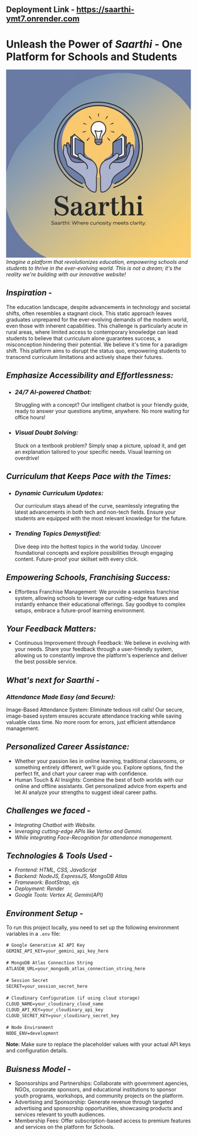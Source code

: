 ## Deployment Link - https://saarthi-ymt7.onrender.com

# Unleash the Power of _Saarthi_ - One Platform for Schools and Students

![alt text](public/img/CodeCrew,jpg.jpeg)
_Imagine a platform that revolutionizes education, empowering schools and students to thrive in the ever-evolving world. This is not a dream; it's the reality we're building with our innovative website!_

## _Inspiration_ -

The education landscape, despite advancements in technology and societal shifts, often resembles a stagnant clock. This static approach leaves graduates unprepared for the ever-evolving demands of the modern world, even those with inherent capabilities. This challenge is particularly acute in rural areas, where limited access to contemporary knowledge can lead students to believe that curriculum alone guarantees success, a misconception hindering their potential. We believe it's time for a paradigm shift. This platform aims to disrupt the status quo, empowering students to transcend curriculum limitations and actively shape their futures.

## _Emphasize Accessibility and Effortlessness:_

- ### _24/7 AI-powered Chatbot:_

  Struggling with a concept? Our intelligent chatbot is your friendly guide, ready to answer your questions anytime, anywhere. No more waiting for office hours!

- ### _Visual Doubt Solving:_
  Stuck on a textbook problem? Simply snap a picture, upload it, and get an explanation tailored to your specific needs. Visual learning on overdrive!

## _Curriculum that Keeps Pace with the Times:_

- ### _Dynamic Curriculum Updates:_

  Our curriculum stays ahead of the curve, seamlessly integrating the latest advancements in both tech and non-tech fields. Ensure your students are equipped with the most relevant knowledge for the future.

- ### _Trending Topics Demystified:_
  Dive deep into the hottest topics in the world today. Uncover foundational concepts and explore possibilities through engaging content. Future-proof your skillset with every click.

## _Empowering Schools, Franchising Success:_

- Effortless Franchise Management: We provide a seamless franchise system, allowing schools to leverage our cutting-edge features and instantly enhance their educational offerings. Say goodbye to complex setups, embrace a future-proof learning environment.

## _Your Feedback Matters:_

- Continuous Improvement through Feedback: We believe in evolving with your needs. Share your feedback through a user-friendly system, allowing us to constantly improve the platform's experience and deliver the best possible service.

## _What's next for Saarthi -_

### _Attendance Made Easy (and Secure):_

Image-Based Attendance System: Eliminate tedious roll calls! Our secure, image-based system ensures accurate attendance tracking while saving valuable class time.
No more room for errors, just efficient attendance management.

## _Personalized Career Assistance:_

- Whether your passion lies in online learning, traditional classrooms, or something entirely different, we'll guide you. Explore options, find the perfect fit, and chart your career map with confidence.
- Human Touch & AI Insights: Combine the best of both worlds with our online and offline assistants. Get personalized advice from experts and let AI analyze your strengths to suggest ideal career paths.

## _Challenges we faced_ -

- _Integrating Chatbot with Website._
- _leveraging cutting-edge APIs like Vertex and Gemini._
- _While integrating Face-Recognition for attendance management._

## _Technologies & Tools Used -_

- _Frontend: HTML, CSS, JavaScript_
- _Backend: NodeJS, ExpressJS, MongoDB Atlas_
- _Framework: BootStrap, ejs_
- _Deployment: Render_
- _Google Tools: Vertex AI, Gemini(API)_

## _Environment Setup -_

To run this project locally, you need to set up the following environment variables in a `.env` file:

```
# Google Generative AI API Key
GEMINI_API_KEY=your_gemini_api_key_here

# MongoDB Atlas Connection String
ATLASDB_URL=your_mongodb_atlas_connection_string_here

# Session Secret
SECRET=your_session_secret_here

# Cloudinary Configuration (if using cloud storage)
CLOUD_NAME=your_cloudinary_cloud_name
CLOUD_API_KEY=your_cloudinary_api_key
CLOUD_SECRET_KEY=your_cloudinary_secret_key

# Node Environment
NODE_ENV=development
```

**Note:** Make sure to replace the placeholder values with your actual API keys and configuration details.

## _Buisness Model_ -

- Sponsorships and Partnerships: Collaborate with government agencies, NGOs, corporate sponsors, and educational institutions to sponsor youth programs, workshops, and community projects on the platform.
- Advertising and Sponsorship: Generate revenue through targeted advertising and sponsorship opportunities, showcasing products and services relevant to youth audiences.
- Membership Fees: Offer subscription-based access to premium features and services on the platform for Schools.
